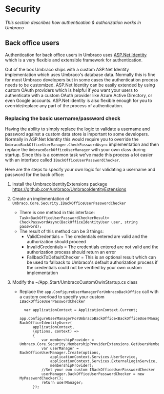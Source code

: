 # Security

_This section describes how authentication & authorization works in Umbraco_

## Back office users

 Authentication for back office users in Umbraco uses [ASP.Net Identity](http://www.asp.net/identity) which is a very flexible and extensible framework for authentication. 
 
Out of the box Umbraco ships with a custom ASP.Net Identity implementation which uses Umbraco's database data. Normally this is fine for most Umbraco developers
but in some cases the authentication process needs to be customized. ASP.Net Identity can be easily extended by using custom OAuth providers which is helpful if you want
your users to authenticate with a custom OAuth provider like Azure Active Directory, or even Google accounts. ASP.Net identity is also flexible enough for you to override/replace 
any part of the process of authentication.

### Replacing the basic username/password check

Having the ability to simply replace the logic to validate a username and password against a custom data store is important to some developers. Normally in ASP.Net Identity this
would require you to override the `UmbracoBackOfficeUserManager.CheckPasswordAsync` implementation and then replace the `UmbracoBackOfficeUserManager` with your own class during startup. 
Since this is a common task we've made this process a lot easier with an interface called `IBackOfficeUserPasswordChecker`.

Here are the steps to specify your own logic for validating a username and password for the back office:

1. Install the UmbracoIdentityExtensions package https://github.com/umbraco/UmbracoIdentityExtensions 

1. Create an implementation of `Umbraco.Core.Security.IBackOfficeUserPasswordChecker`

	* There is one method in this interface: `Task<BackOfficeUserPasswordCheckerResult> CheckPasswordAsync(BackOfficeIdentityUser user, string password);`
	* The result of this method can be 3 things:
		* ValidCredentials = The credentials entered are valid and the authorization should proceed
		* InvalidCredentials = The credentials entered are not valid and the authorization process should return an error
		* FallbackToDefaultChecker = This is an optional result which can be used to fallback to Umbraco's default authorization process if the credentials could not be verified by your own custom implementation

1. Modify the ~/App_Start/UmbracoCustomOwinStartup.cs class

	* Replace the `app.ConfigureUserManagerForUmbracoBackOffice` call with a custom overload to specify your custom `IBackOfficeUserPasswordChecker`  

            var applicationContext = ApplicationContext.Current;
            app.ConfigureUserManagerForUmbracoBackOffice<BackOfficeUserManager, BackOfficeIdentityUser>(
                applicationContext,
                (options, context) =>
                {
                    var membershipProvider = Umbraco.Core.Security.MembershipProviderExtensions.GetUsersMembershipProvider().AsUmbracoMembershipProvider();
                    var userManager = BackOfficeUserManager.Create(options, 
                        applicationContext.Services.UserService,
                        applicationContext.Services.ExternalLoginService,
                        membershipProvider);
                    //Set your own custom IBackOfficeUserPasswordChecker   
                    userManager.BackOfficeUserPasswordChecker = new MyPasswordChecker();
                    return userManager;
                });	